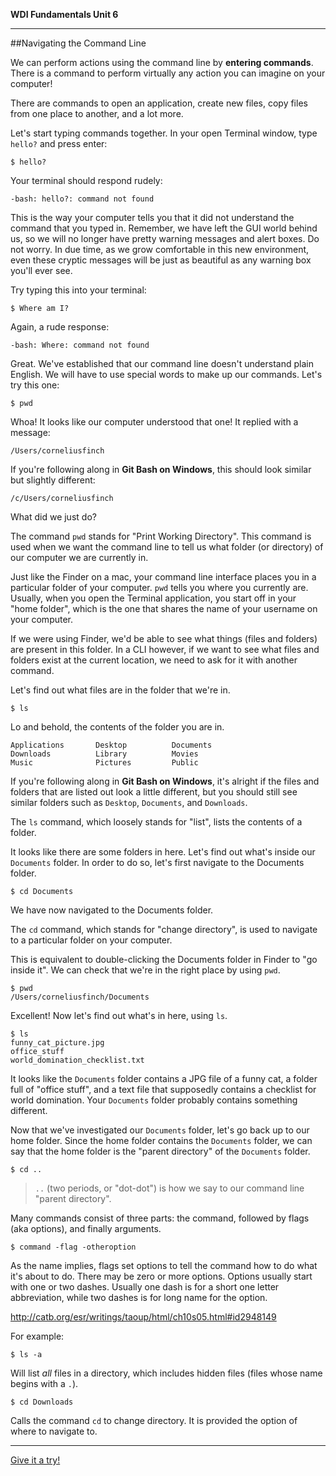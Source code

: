 **WDI Fundamentals Unit 6**

---

##Navigating the Command Line

We can perform actions using the command line by **entering commands**. There is a command to perform virtually any action you can imagine on your computer!

There are commands to open an application, create new files, copy files from one place to another, and a lot more.

Let's start typing commands together.  In your open Terminal window, type `hello?` and press enter:

```
$ hello?
```

Your terminal should respond rudely:

```
-bash: hello?: command not found
```

This is the way your computer tells you that it did not understand the command that you typed in. Remember, we have left the GUI world behind us, so we will no longer have pretty warning messages and alert boxes. Do not worry. In
due time, as we grow comfortable in this new environment, even these cryptic messages will be just as beautiful as any warning box you'll ever see.

Try typing this into your terminal:

```
$ Where am I?
```

Again, a rude response:

```
-bash: Where: command not found
```

Great. We've established that our command line doesn't understand plain English. We will have to use special words to make up our commands. Let's try
this one:

```
$ pwd
```

Whoa! It looks like our computer understood that one! It replied with a message:

```
/Users/corneliusfinch
```

If you're following along in **Git Bash on Windows**, this should look similar but slightly different:
```
/c/Users/corneliusfinch
```


What did we just do?

The command `pwd` stands for "Print Working Directory".
This command is used when we want the command line to tell us what folder (or directory) of our computer we are currently in.

Just like the Finder on a mac, your command line interface places you in a particular folder
of your computer. `pwd` tells you where you currently are. Usually, when you open the Terminal application, you start off in your "home folder", which is the one that shares the name of your username on your computer.

If we were using Finder, we'd be able to see what things (files and folders) are present in this folder. In a CLI however, if we want to see what files and folders exist at the current location, we need to ask for it with another command.

Let's find out what files are in the folder that we're in.

```
$ ls
```

Lo and behold, the contents of the folder you are in.

```
Applications       Desktop          Documents
Downloads          Library          Movies
Music              Pictures         Public
```

If you're following along in **Git Bash on Windows**, it's alright if the files and folders that are listed out look a little different, but you should still see similar folders such as `Desktop`, `Documents`, and `Downloads`.

The `ls` command, which loosely stands for "list", lists the contents of a folder.

It looks like there are some folders in here. Let's find out what's inside our `Documents` folder. In order to do so, let's first navigate to the Documents folder.

```
$ cd Documents
```

We have now navigated to the Documents folder.

The `cd` command, which stands for "change directory", is used to navigate to a particular folder on your computer.

This is equivalent to double-clicking the Documents folder in Finder to "go
inside it". We can check that we're in the right place by using `pwd`.

```
$ pwd
/Users/corneliusfinch/Documents
```

Excellent! Now let's find out what's in here, using `ls`.

```
$ ls
funny_cat_picture.jpg
office_stuff
world_domination_checklist.txt
```

It looks like the `Documents` folder contains a JPG file of a funny cat, a folder
full of "office stuff", and a text file that supposedly contains a checklist for
world domination. Your `Documents` folder probably contains something different.

Now that we've investigated our `Documents` folder, let's go back up to our home folder. Since the home folder contains the `Documents` folder, we can say that the home folder is the "parent directory" of the `Documents` folder.

```
$ cd ..
```

> `..` (two periods, or "dot-dot") is how we say to our command line "parent
> directory".

Many commands consist of three parts: the command, followed by flags (aka options), and finally arguments.

```
$ command -flag -otheroption
```

As the name implies, flags set options to tell the command how to do what it's about to do. There may be zero or more options. Options usually start with one or two dashes. Usually one dash is for a short one letter abbreviation, while two dashes is for long name for the option.

http://catb.org/esr/writings/taoup/html/ch10s05.html#id2948149

For example:

```
$ ls -a
```

Will list *all* files in a directory, which includes hidden files (files whose name begins with a `.`).

```
$ cd Downloads
```

Calls the command `cd` to change directory. It is provided the option of where to navigate to.



---

[Give it a try!](07_exercise.md)
